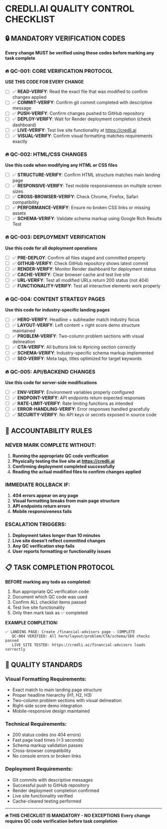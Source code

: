 # CREDLI.AI QUALITY CONTROL CHECKLIST

## 🔒 MANDATORY VERIFICATION CODES
**Every change MUST be verified using these codes before marking any task complete**

### 🔥 QC-001: CORE VERIFICATION PROTOCOL
**USE THIS CODE FOR EVERY CHANGE**
- [ ] ✅ **READ-VERIFY**: Read the exact file that was modified to confirm changes applied
- [ ] ✅ **COMMIT-VERIFY**: Confirm git commit completed with descriptive message
- [ ] ✅ **PUSH-VERIFY**: Confirm changes pushed to GitHub repository
- [ ] ✅ **DEPLOY-VERIFY**: Wait for Render deployment completion (check dashboard)
- [ ] ✅ **LIVE-VERIFY**: Test live site functionality at https://credli.ai
- [ ] ✅ **VISUAL-VERIFY**: Confirm visual formatting matches requirements exactly

### 🔥 QC-002: HTML/CSS CHANGES
**Use this code when modifying any HTML or CSS files**
- [ ] ✅ **STRUCTURE-VERIFY**: Confirm HTML structure matches main landing page
- [ ] ✅ **RESPONSIVE-VERIFY**: Test mobile responsiveness on multiple screen sizes  
- [ ] ✅ **CROSS-BROWSER-VERIFY**: Check Chrome, Firefox, Safari compatibility
- [ ] ✅ **PERFORMANCE-VERIFY**: Ensure no broken CSS links or missing assets
- [ ] ✅ **SCHEMA-VERIFY**: Validate schema markup using Google Rich Results Test

### 🔥 QC-003: DEPLOYMENT VERIFICATION
**Use this code for all deployment operations**
- [ ] ✅ **PRE-DEPLOY**: Confirm all files staged and committed properly
- [ ] ✅ **GITHUB-VERIFY**: Check GitHub repository shows latest commit
- [ ] ✅ **RENDER-VERIFY**: Monitor Render dashboard for deployment status
- [ ] ✅ **CACHE-VERIFY**: Clear browser cache and test live site
- [ ] ✅ **URL-VERIFY**: Test all modified URLs return 200 status (not 404)
- [ ] ✅ **FUNCTIONALITY-VERIFY**: Test all interactive elements work properly

### 🔥 QC-004: CONTENT STRATEGY PAGES
**Use this code for industry-specific landing pages**
- [ ] ✅ **HERO-VERIFY**: Headline + subheader match industry focus
- [ ] ✅ **LAYOUT-VERIFY**: Left content + right score demo structure maintained
- [ ] ✅ **PROBLEM-VERIFY**: Two-column problem sections with visual delineation
- [ ] ✅ **CTA-VERIFY**: All buttons link to #pricing section correctly
- [ ] ✅ **SCHEMA-VERIFY**: Industry-specific schema markup implemented
- [ ] ✅ **SEO-VERIFY**: Meta tags, titles optimized for target keywords

### 🔥 QC-005: API/BACKEND CHANGES
**Use this code for server-side modifications**
- [ ] ✅ **ENV-VERIFY**: Environment variables properly configured
- [ ] ✅ **ENDPOINT-VERIFY**: API endpoints return expected responses
- [ ] ✅ **RATE-LIMIT-VERIFY**: Rate limiting functions as intended
- [ ] ✅ **ERROR-HANDLING-VERIFY**: Error responses handled gracefully
- [ ] ✅ **SECURITY-VERIFY**: No API keys or secrets exposed in source code

## 🚨 ACCOUNTABILITY RULES

### NEVER MARK COMPLETE WITHOUT:
1. **Running the appropriate QC code verification**
2. **Physically testing the live site at https://credli.ai**  
3. **Confirming deployment completed successfully**
4. **Reading the actual modified files to confirm changes applied**

### IMMEDIATE ROLLBACK IF:
1. **404 errors appear on any page**
2. **Visual formatting breaks from main page structure**
3. **API endpoints return errors**
4. **Mobile responsiveness fails**

### ESCALATION TRIGGERS:
1. **Deployment takes longer than 10 minutes**
2. **Live site doesn't reflect committed changes**
3. **Any QC verification step fails**
4. **User reports formatting or functionality issues**

## 📋 TASK COMPLETION PROTOCOL

**BEFORE marking any todo as completed:**
1. Run appropriate QC verification code
2. Document which QC code was used
3. Confirm ALL checklist items passed
4. Test live site functionality
5. Only then mark task as ✅ completed

**EXAMPLE COMPLETION:**
```
✅ LANDING PAGE: Create /financial-advisors page - COMPLETE
   QC-004 VERIFIED: All hero/layout/problem/CTA/schema/SEO checks passed
   LIVE SITE TESTED: https://credli.ai/financial-advisors loads correctly
```

## 🎯 QUALITY STANDARDS

### Visual Formatting Requirements:
- Exact match to main landing page structure
- Proper headline hierarchy (H1, H2, H3)
- Two-column problem sections with visual delineation
- Right-side score demo integration
- Mobile-responsive design maintained

### Technical Requirements:
- 200 status codes (no 404 errors)
- Fast page load times (<3 seconds)
- Schema markup validation passes
- Cross-browser compatibility
- No console errors or broken links

### Deployment Requirements:
- Git commits with descriptive messages
- Successful push to GitHub repository  
- Render deployment completion confirmed
- Live site functionality verified
- Cache-cleared testing performed

---

**🔥 THIS CHECKLIST IS MANDATORY - NO EXCEPTIONS**
**Every change requires QC code verification before task completion**
